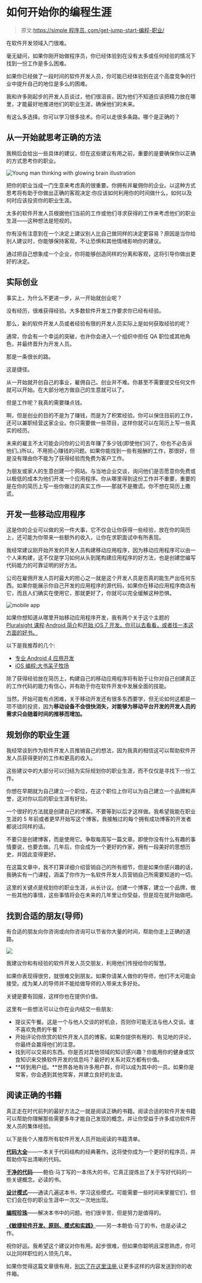 # 如何开始你的编程生涯

> 原文:[https://simple 程序员. com/get-jump-start-编程-职业/](https://simpleprogrammer.com/get-jump-start-programming-career/)

在软件开发领域入门很难。

毫无疑问，如果你刚开始做程序员，你已经体验到在没有太多或任何经验的情况下找到一份工作是多么困难。

如果你已经做了一段时间的软件开发人员，你可能已经体验到在这个高度竞争的行业中提升自己的地位是多么的困难。

我和许多刚起步的开发人员谈过，他们很沮丧，因为他们不知道应该把精力放在哪里，才能最好地推进他们的职业生涯，确保他们的未来。

有这么多选择。你可以学习很多技术。你可以走很多条路。哪个是正确的？

## 从一开始就思考正确的方法

我稍后会给出一些具体的建议，但在这些建议有用之前，重要的是要确保你以正确的方式思考你的职业。



![Young man thinking with glowing brain illustration](img/4702e8fe60764111f6ffb0e5370af2a8.png "Young man thinking with glowing brain illustration")



把你的职业当成一门生意来考虑真的很重要。你拥有并雇佣你的企业。以这种方式思考将有助于你做出正确的客观决定:你应该如何利用你的时间做什么，如何以及何时应该投资你的职业生涯。

太多的软件开发人员根据他们当前的工作或他们寻求获得的工作来考虑他们的职业生涯——这种想法是短视的。

你有没有注意到在一个决定上建议别人比自己做同样的决定更容易？原因是当你给别人建议时，你能够保持客观，不让恐惧和其他情绪影响你的建议。

通过把自己想象成一个企业，你将能够创造同样的分离和客观，这将引导你做出更好的决定。

## 实际创业

事实上，为什么不更进一步，从一开始就创业呢？

没有经历，很难获得经验。大多数软件开发工作要求你已经有经验。

那么，新的软件开发人员或者经验有限的开发人员实际上是如何获取经验的呢？

通常，你会有一个幸运的突破，也许你会进入一个组织中担任 QA 职位或其他角色，并最终晋升为开发人员。

那是一条很长的路。

这是捷径。

从一开始就开创自己的事业，雇佣自己。创业并不难。你甚至不需要提交任何文件就可以开始。在大部分地方做自己的生意就可以了。

但是工作呢？我真的需要赚点钱。

啊，但是创业的目的不是为了赚钱，而是为了积累经验。你可以保住目前的工作，还可以兼职经营这家企业。你只需要做一些项目，这样你就可以在简历上写一些真实的经历。

未来的雇主不太可能会问你的公司去年赚了多少钱(即使他们问了，你也不必告诉他们。)所以，不用担心赚钱的问题。如果你能找到一些有报酬的工作，那很好，但是没有理由你不能为了获得经验而免费为客户工作。

为朋友或家人的生意创建一个网站。与当地企业交谈，询问他们是否愿意你免费或以极低的成本为他们开发一个应用程序。你从哪里得到这份工作并不重要，重要的是在你的简历上写一些你做过的真实工作——那就不是撒谎。你不想在简历上撒谎。

## 开发一些移动应用程序

这是你的企业可以做的另一件大事，它不仅会让你获得一些经验，放在你的简历上，还可能为你带来一些额外的收入，让你在求职面试中有所表现。

我经常建议刚开始开发的开发人员构建移动应用程序，因为移动应用程序可以由一个人来构建，这不仅是学习如何从头到尾构建应用程序的好方法，也是创建您编写代码能力的可靠证明的好方法。

公司在雇佣开发人员时最大的担心之一就是这个开发人员是否真的能生产出任何东西。如果你能展示你自己开发的应用程序的源代码，如果你在移动应用程序商店有它，而且人们确实在使用它，那就更好了，你就可以完全缓解这种恐惧。



![mobile app](img/71034da5ad6a5843b6e32d15ee77c24d.png "mobile app")



如果你想知道从哪里开始移动应用程序开发，我有两个关于这个主题的 [Pluralsight 课程](https://simpleprogrammer.com/pluralsight):[Android 简介](https://simpleprogrammer.com/alax)和[开始 iOS 7 开发。你可以去看看，或者找一本这方面的好书。](https://simpleprogrammer.com/beginning-ios7-development)

以下是我推荐的几个:

*   [专业 Android 4 应用开发](http://www.amazon.com/gp/product/1118102274/ref=as_li_ss_tl?ie=UTF8&camp=1789&creative=390957&creativeASIN=1118102274&linkCode=as2&tag=makithecompsi-20)
*   [iOS 编程:大书呆子牧场](http://www.amazon.com/gp/product/0321821521/ref=as_li_ss_tl?ie=UTF8&camp=1789&creative=390957&creativeASIN=0321821521&linkCode=as2&tag=makithecompsi-20)

除了获得经验放在简历上，构建自己的移动应用程序将有助于让你对自己创建真正的工作代码的能力有信心，并有助于你在软件开发中发展全面的技能。

当然，开始可能有点困难，关于移动开发还有很多东西要学，但无论如何这都是一项不错的投资，因为**移动设备不会很快消失，对能够为移动平台开发的开发人员的需求只会随着时间的推移而增加。**

## 规划你的职业生涯

我经常谈到作为软件开发人员推销自己的想法，因为我真的相信这可以帮助软件开发人员获得更好的工作和更高的收入。

这些建议中的大部分可以归结为实际规划你的职业生涯，而不仅仅是寻找下一份工作。

你想在早期就为自己建立一个职位，在这个职位上你可以为自己建立一个品牌和声誉，这对你以后的职业生涯有好处。

一个很好的方法就是创建自己的博客。不要等到以后才这样做。我希望我能在职业生涯的 5 年前或者更早开始写这个博客。我接触过的每个拥有成功博客的开发者都说过同样的话。

不要只是创建博客，而是使用它。争取每周写一篇文章。即使你没有什么有趣的事情要说，也要去做。几年后，你会成为一个更好的作家，拥有一段美好的思想历史，并因此变得更好。

在这篇文章中，我不打算详细介绍营销自己的所有细节，但是如果你感兴趣的话，我确实有一门课程，涵盖了你作为一名软件开发人员营销自己所需要知道的一切。

这里的关键点是规划你的职业生涯，从长计议。创建一个博客，建立一个品牌，做一些其他的事情，这些事情将会在未来的几年里让你受益，但是现在就开始做吧。

## 找到合适的朋友(导师)

有合适的朋友向你咨询或向你咨询可以节省你大量的时间，帮助你走上正确的道路。[](https://simpleprogrammer.com/wp-content/uploads/2014/01/friends1.jpg)

![](img/55d007aab5cb5119d07b476f9dce404b.png)



我建议你和有经验的软件开发人员交朋友，利用他们传授给你的智慧。

如果你表现得很穷，就很难交到朋友。如果你请某人做你的导师，他们不太可能会接受。成为某人的导师并不能给做导师的人带来太多好处。

关键是要有回报，这样你也在提供价值。

这里有一些想法可以让你在业内结交一些朋友:

*   提议买午餐。这是一个与他人交谈的好机会，否则你可能无法与他人交谈。谁不喜欢免费的午餐？
*   开始评论你欣赏的软件开发人员的博客。如果你提供有用的、有见地的评论，你最终会赢得他们的注意。
*   找到可以交易的东西。你是否对其他领域的知识感兴趣？你能用你的健身或饮食知识来交换软件开发的信息吗？最好的关系对双方都有价值。
*   **转到用户组。**世界各地有许多用户群，你可以成为其中的一员。如果你是常客，你会遇到其他常客，并建立良好的友谊。

## 阅读正确的书籍

真正走在时代前列的最好方法之一就是阅读正确的书籍。阅读合适的软件开发书籍可以帮助你理解那些需要多年才能自己发现的概念，并让你受益于许多成功软件开发人员的集体经验。

以下是我个人推荐所有软件开发人员开始阅读的书籍清单。

**[代码大全](http://www.amazon.com/gp/product/0735619670/ref=as_li_ss_tl?ie=UTF8&camp=1789&creative=390957&creativeASIN=0735619670&linkCode=as2&tag=makithecompsi-20)**——一本关于代码结构的经典著作。这将使你成为一个更好的程序员，并帮助你写出清晰的代码。

**[干净的代码](http://www.amazon.com/gp/product/0132350882/ref=as_li_ss_tl?ie=UTF8&camp=1789&creative=390957&creativeASIN=0132350882&linkCode=as2&tag=makithecompsi-20)**——鲍伯·马丁写的一本伟大的书，它真正提炼出了关于写好代码的一些关键概念。必读的书。

**[设计模式](http://www.amazon.com/gp/product/0201633612/ref=as_li_ss_tl?ie=UTF8&camp=1789&creative=390957&creativeASIN=0201633612&linkCode=as2&tag=makithecompsi-20)**——通读几遍这本书，学习这些模式。可能需要一些时间来掌握它们，但它们会在你的职业生涯中一次又一次地出现。

**[编程珍珠](http://www.amazon.com/gp/product/0201657880/ref=as_li_ss_tl?ie=UTF8&camp=1789&creative=390957&creativeASIN=0201657880&linkCode=as2&tag=makithecompsi-20)**——解决本书中的问题。他们很辛苦，但是努力是值得的。

**[《敏捷软件开发、原则、模式和实践》](http://www.amazon.com/gp/product/0135974445/ref=as_li_ss_tl?ie=UTF8&camp=1789&creative=390957&creativeASIN=0135974445&linkCode=as2&tag=makithecompsi-20)**——另一本鲍伯·马丁的书，也是必读之作。

祝你好运。我希望这个建议对你有用。起步很难，但如果你聪明且深思熟虑，你可以比同样职位的人领先几年。

如果你觉得这篇文章很有用，[别忘了在这里注册](https://simpleprogrammer.com/email),让更多这样的内容发送到你的收件箱。